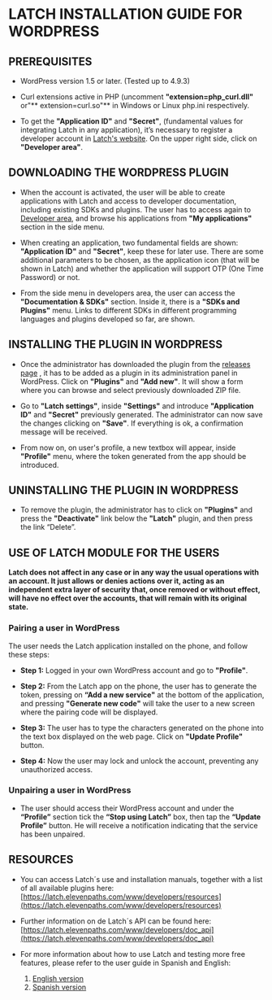 # LATCH INSTALLATION GUIDE FOR WORDPRESS



## PREREQUISITES
 * WordPress version 1.5 or later. (Tested up to 4.9.3)

 * Curl extensions active in PHP (uncomment **"extension=php_curl.dll"** or"** extension=curl.so"** in Windows or Linux php.ini respectively.

 * To get the **"Application ID"** and **"Secret"**, (fundamental values for integrating Latch in any application), it’s necessary to register a developer account in [Latch's website](https://latch.elevenpaths.com). On the upper right side, click on **"Developer area"**.


## DOWNLOADING THE WORDPRESS PLUGIN
 * When the account is activated, the user will be able to create applications with Latch and access to developer documentation, including existing SDKs and plugins. The user has to access again to [Developer area](https://latch.elevenpaths.com/www/developerArea), and browse his applications from **"My applications"** section in the side menu.

* When creating an application, two fundamental fields are shown: **"Application ID"** and **"Secret"**, keep these for later use. There are some additional parameters to be chosen, as the application icon (that will be shown in Latch) and whether the application will support OTP  (One Time Password) or not.

* From the side menu in developers area, the user can access the **"Documentation & SDKs"** section. Inside it, there is a **"SDKs and Plugins"** menu. Links to different SDKs in different programming languages and plugins developed so far, are shown.


## INSTALLING THE PLUGIN IN WORDPRESS
* Once the administrator has downloaded the plugin from the [releases page](https://github.com/ElevenPaths/latch-plugin-wordpress/releases) , it has to be added as a plugin in its administration panel in WordPress. Click on **"Plugins"** and **"Add new"**. It will show a form where you can browse and select previously downloaded ZIP file.

* Go to **"Latch settings"**, inside **"Settings"** and introduce **"Application ID"** and **"Secret"** previously generated. The administrator can now save the changes clicking on **"Save"**. If everything is ok, a confirmation message will be received.

* From now on, on user's profile, a new textbox will appear, inside **"Profile"** menu, where the token generated from the app should be introduced.


## UNINSTALLING THE PLUGIN IN WORDPRESS
* To remove the plugin, the administrator has to click on **"Plugins"** and press the **"Deactivate"** link below the **"Latch"** plugin, and then press the link “Delete”.


## USE OF LATCH MODULE FOR THE USERS
**Latch does not affect in any case or in any way the usual operations with an account. It just allows or denies actions over it, acting as an independent extra layer of security that, once removed or without effect, will have no effect over the accounts, that will remain with its original state.**

### Pairing a user in WordPress
The user needs the Latch application installed on the phone, and follow these steps:

* **Step 1:** Logged in your own  WordPress account and go to **"Profile"**.

* **Step 2:** From the Latch app on the phone, the user has to generate the token, pressing on **“Add a new service"** at the bottom of the application, and pressing **"Generate new code"** will take the user to a new screen where the pairing code will be displayed.

* **Step 3:** The user has to type the characters generated on the phone into the text box displayed on the web page. Click on **"Update Profile"** button.

* **Step 4:** Now the user may lock and unlock the account, preventing any unauthorized access.

### Unpairing a user in WordPress
* The user should access their WordPress account and under the **“Profile”** section tick the **“Stop using Latch”** box, then tap the **“Update Profile”** button. He will receive a notification indicating that the service has been unpaired.



## RESOURCES
- You can access Latch´s use and installation manuals, together with a list of all available plugins here: [https://latch.elevenpaths.com/www/developers/resources](https://latch.elevenpaths.com/www/developers/resources)

- Further information on de Latch´s API can be found here: [https://latch.elevenpaths.com/www/developers/doc_api](https://latch.elevenpaths.com/www/developers/doc_api)

- For more information about how to use Latch and testing more free features, please refer to the user guide in Spanish and English:
	1. [English version](https://latch.elevenpaths.com/www/public/documents/howToUseLatchNevele_EN.pdf)
	1. [Spanish version](https://latch.elevenpaths.com/www/public/documents/howToUseLatchNevele_ES.pdf)

